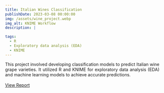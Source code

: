 ```yaml
---
title: Italian Wines Classification
publishDate: 2023-03-08 00:00:00
img: /assets/wine_project.webp
img_alt: KNIME Workflow
description: |

tags:
  - R
  - Exploratory data analysis (EDA)
  - KNIME
---
```


<div style="text-align: justify">
  This project involved developing classification models to predict Italian wine grape varieties. It utilized R and KNIME for exploratory data analysis (EDA) and machine learning models to achieve accurate predictions. 
  <br><br>
  <a href="../wine_projet.html">View Report</a>
</div>
